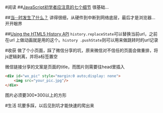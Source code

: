 #阅读
##[JavaScript初学者应注意的七个细节](http://www.imooc.com/wenda/detail/248517)
很基础...

##[当···时发生了什么？](https://github.com/skyline75489/what-happens-when-zh_CN)
讲得很细，从硬件到中断到网络底层，最后才是浏览器...开开眼界

##[Using the HTML5 History API](https://css-tricks.com/using-the-html5-history-api/)
`history.replaceState`可以替换当前url，之前在url
上做动画就是用的这个。`history
.pushState`则可以用来做跳转时的url记录

#收获
做了个小页面，踩了微信分享的坑，原来微信对不信任的页面会做重排，将js逻辑剥离，并将a标签置空

微信链接分享的文案是页面的title，而图片则需要往head里插入

```html
<div id="wx_pic" style="margin:0 auto;display: none">
    <img src="your_pic.jpg"/>
</div>
```

图片必须要300*300以上的方形


#生活
坑要多踩，以后见到坑才能快速的爬出来